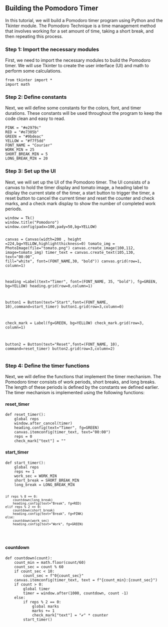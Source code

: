 
<h2>Building the Pomodoro Timer</h2>
<p>In this tutorial, we will build a Pomodoro timer program using Python and the Tkinter module. The Pomodoro Technique is a time management method that involves working for a set amount of time, taking a short break, and then repeating this process.</p>
<h3>Step 1: Import the necessary modules</h3>
<p>First, we need to import the necessary modules to build the Pomodoro timer. We will use Tkinter to create the user interface (UI) and math to perform some calculations.</p>
<pre><code>from tkinter import *
import math
</code></pre>
<h3>Step 2: Define constants</h3>
<p>Next, we will define some constants for the colors, font, and timer durations. These constants will be used throughout the program to keep the code clean and easy to read.</p>
<pre><code>PINK = "#e2979c"
RED = "#e7305b"
GREEN = "#9bdeac"
YELLOW = "#f7f5dd"
FONT_NAME = "Courier"
WORK_MIN = 25
SHORT_BREAK_MIN = 5
LONG_BREAK_MIN = 20
</code></pre>
<h3>Step 3: Set up the UI</h3>
<p>Next, we will set up the UI of the Pomodoro timer. The UI consists of a canvas to hold the timer display and tomato image, a heading label to display the current state of the timer, a start button to trigger the timer, a reset button to cancel the current timer and reset the counter and check marks, and a check mark display to show the number of completed work periods.</p>
<pre><code>window = Tk()
window.title("Pomodoro")
window.config(padx=100,pady=50,bg=YELLOW)

canvas = Canvas(width=200 , height =224,bg=YELLOW,highlightthickness=0)
tomato_img = PhotoImage(file="tomato.png")
canvas.create_image(100,112, image=tomato_img)
timer_text = canvas.create_text(105,130, text="00:00", fill="white", font=(FONT_NAME,30, "bold"))
canvas.grid(row=1, column=1)

heading =Label(text="Timer", font=(FONT_NAME, 35, "bold"), fg=GREEN, bg=YELLOW)
heading.grid(row=0,column=1)

button1 = Button(text="Start",font=(FONT_NAME, 10),command=start_timer)
button1.grid(row=3,column=0)

check_mark = Label(fg=GREEN, bg=YELLOW)
check_mark.grid(row=3, column=1)

button2 = Button(text="Reset",font=(FONT_NAME, 10), command=reset_timer)
button2.grid(row=3,column=2)
</code></pre>

<h3>Step 4: Define the timer functions</h3>
<p>Next, we will define the functions that implement the timer mechanism. The Pomodoro timer consists of work periods, short breaks, and long breaks. The length of these periods is defined by the constants we defined earlier. The timer mechanism is implemented using the following functions:</p>

<h4>reset_timer</h4>
<pre><code>def reset_timer():
    global reps
    window.after_cancel(timer)
    heading.config(text="Timer", fg=GREEN)
    canvas.itemconfig(timer_text, text="00:00")
    reps = 0
    check_mark["text"] = ""
</code></pre>

<h4>start_timer</h4>
<pre><code>def start_timer():
    global reps
    reps += 1
    work_sec = WORK_MIN
    short_break = SHORT_BREAK_MIN
    long_break = LONG_BREAK_MIN

    if reps % 8 == 0:
        countdown(long_break)
        heading.config(text="Break", fg=RED)
    elif reps % 2 == 0:
        countdown(short_break)
        heading.config(text="Break", fg=PINK)
    else:
        countdown(work_sec)
        heading.config(text="Work", fg=GREEN)
</code></pre>

<h4>countdown</h4>
<pre><code>def countdown(count):
    count_min = math.floor(count/60)
    count_sec = count % 60
    if count_sec < 10:
        count_sec = f"0{count_sec}"
    canvas.itemconfig(timer_text, text = f"{count_min}:{count_sec}")
    if count > 0:
        global timer
        timer = window.after(1000, countdown, count -1)
    else:
        if reps % 2 == 0:
            global marks
            marks += 1
            check_mark["text"] = "✔" * counter
        start_timer()
</code
